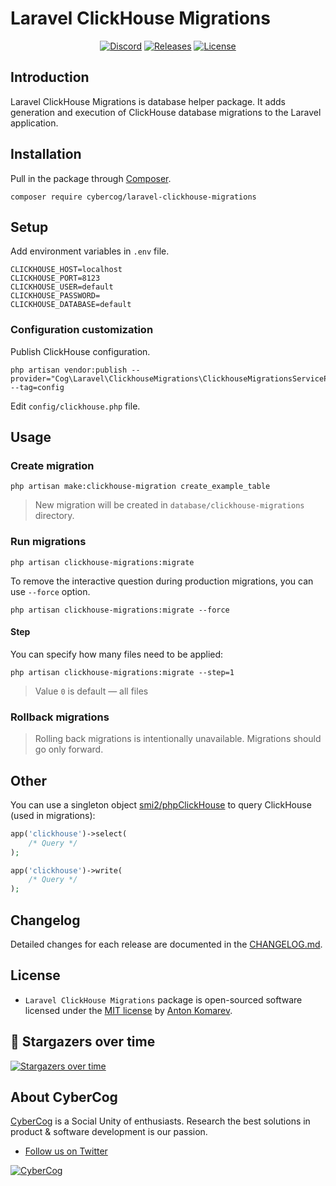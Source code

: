 # Laravel ClickHouse Migrations

<p align="center">
<a href="https://discord.gg/YcZDjNTzSa"><img src="https://img.shields.io/static/v1?logo=discord&label=&message=Discord&color=36393f&style=flat-square" alt="Discord"></a>
<a href="https://github.com/cybercog/laravel-clickhouse-migrations/releases"><img src="https://img.shields.io/github/release/cybercog/laravel-clickhouse-migrations.svg?style=flat-square" alt="Releases"></a>
<a href="https://github.com/cybercog/laravel-clickhouse-migrations/blob/master/LICENSE"><img src="https://img.shields.io/github/license/cybercog/laravel-clickhouse-migrations.svg?style=flat-square" alt="License"></a>
</p>

## Introduction

Laravel ClickHouse Migrations is database helper package.
It adds generation and execution of ClickHouse database migrations to the Laravel application.

## Installation

Pull in the package through [Composer](https://getcomposer.org/).

```shell
composer require cybercog/laravel-clickhouse-migrations
```

## Setup

Add environment variables in `.env` file.

```dotenv
CLICKHOUSE_HOST=localhost
CLICKHOUSE_PORT=8123
CLICKHOUSE_USER=default
CLICKHOUSE_PASSWORD=
CLICKHOUSE_DATABASE=default
```

### Configuration customization

Publish ClickHouse configuration.

```shell
php artisan vendor:publish --provider="Cog\Laravel\ClickhouseMigrations\ClickhouseMigrationsServiceProvider" --tag=config
```

Edit `config/clickhouse.php` file.

## Usage

### Create migration

```shell
php artisan make:clickhouse-migration create_example_table
```

> New migration will be created in `database/clickhouse-migrations` directory.

### Run migrations

```shell
php artisan clickhouse-migrations:migrate
```

To remove the interactive question during production migrations, you can use `--force` option.

```shell
php artisan clickhouse-migrations:migrate --force
```

#### Step

You can specify how many files need to be applied:

```shell
php artisan clickhouse-migrations:migrate --step=1
```

> Value `0` is default — all files

### Rollback migrations

> Rolling back migrations is intentionally unavailable. Migrations should go only forward.

## Other

You can use a singleton object [smi2/phpClickHouse](https://github.com/smi2/phpClickHouse#start) to query ClickHouse (used in migrations):

```php
app('clickhouse')->select(
    /* Query */
);

app('clickhouse')->write(
    /* Query */
);
```

## Changelog

Detailed changes for each release are documented in the [CHANGELOG.md](https://github.com/cybercog/laravel-clickhouse-migrations/blob/master/CHANGELOG.md).

## License

- `Laravel ClickHouse Migrations` package is open-sourced software licensed under the [MIT license](LICENSE) by [Anton Komarev].

## 🌟 Stargazers over time

[![Stargazers over time](https://chart.yhype.me/github/repository-star/v1/R_kgDOHA8mbQ.svg)](https://yhype.me?utm_source=github&utm_medium=cybercog-laravel-clickhouse-migrations&utm_content=chart-repository-star-cumulative)

## About CyberCog

[CyberCog] is a Social Unity of enthusiasts. Research the best solutions in product & software development is our passion.

- [Follow us on Twitter](https://twitter.com/cybercog)

<a href="https://cybercog.su"><img src="https://cloud.githubusercontent.com/assets/1849174/18418932/e9edb390-7860-11e6-8a43-aa3fad524664.png" alt="CyberCog"></a>

[Anton Komarev]: https://komarev.com
[CyberCog]: https://cybercog.su
